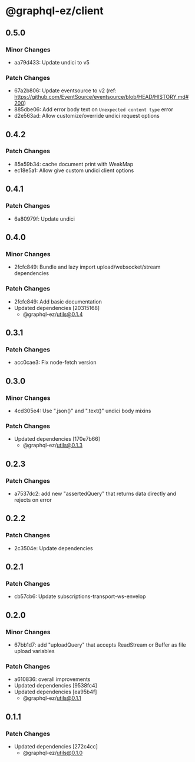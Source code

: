 # @graphql-ez/client

## 0.5.0

### Minor Changes

- aa79d433: Update undici to v5

### Patch Changes

- 67a2b806: Update eventsource to v2 (ref: https://github.com/EventSource/eventsource/blob/HEAD/HISTORY.md#200)
- 885dbe06: Add error body text on `Unexpected content type` error
- d2e563ad: Allow customize/override undici request options

## 0.4.2

### Patch Changes

- 85a59b34: cache document print with WeakMap
- ec18e5a1: Allow give custom undici client options

## 0.4.1

### Patch Changes

- 6a80979f: Update undici

## 0.4.0

### Minor Changes

- 2fcfc849: Bundle and lazy import upload/websocket/stream dependencies

### Patch Changes

- 2fcfc849: Add basic documentation
- Updated dependencies [20315168]
  - @graphql-ez/utils@0.1.4

## 0.3.1

### Patch Changes

- acc0cae3: Fix node-fetch version

## 0.3.0

### Minor Changes

- 4cd305e4: Use ".json()" and ".text()" undici body mixins

### Patch Changes

- Updated dependencies [170e7b66]
  - @graphql-ez/utils@0.1.3

## 0.2.3

### Patch Changes

- a7537dc2: add new "assertedQuery" that returns data directly and rejects on error

## 0.2.2

### Patch Changes

- 2c3504e: Update dependencies

## 0.2.1

### Patch Changes

- cb57cb6: Update subscriptions-transport-ws-envelop

## 0.2.0

### Minor Changes

- 67bb1d7: add "uploadQuery" that accepts ReadStream or Buffer as file upload variables

### Patch Changes

- a610836: overall improvements
- Updated dependencies [9538fc4]
- Updated dependencies [ea95b4f]
  - @graphql-ez/utils@0.1.1

## 0.1.1

### Patch Changes

- Updated dependencies [272c4cc]
  - @graphql-ez/utils@0.1.0
